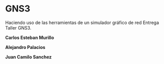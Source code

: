 # GNS3
Haciendo uso de las herramientas de un simulador gráfico de red
Entrega Taller GNS3.

**Carlos Esteban Murillo**

**Alejandro Palacios**

**Juan Camilo Sanchez**
